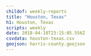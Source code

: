 ```yaml
---
childof: weekly-reports
title: "Houston, Texas"
h1: Houston, Texas
scripts: weekly
date: 2018-04-18T23:15:05.556Z
csvdata: houston-texas.csv
geojson: harris-county.geojson
---
```

